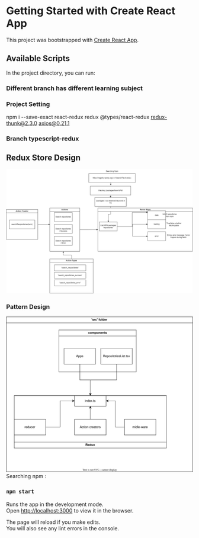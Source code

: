 # Getting Started with Create React App

This project was bootstrapped with [Create React App](https://github.com/facebook/create-react-app).

## Available Scripts

In the project directory, you can run:

### Different branch has different learning subject

### Project Setting 
npm i --save-exact react-redux redux @types/react-redux redux-thunk@2.3.0 axios@0.21.1

### Branch typescript-redux
## Redux Store Design

![react-redux flow](https://github.com/CamHaoHa/myLearning-react-typescript/blob/typeScript-redux/public/react-redux.drawio.png?raw=true)

### Pattern Design 
![pattern-design](https://github.com/CamHaoHa/myLearning-react-typescript/blob/typeScript-redux/public/patternDesign.svg?raw=true)
Searching npm : 
### `npm start`


Runs the app in the development mode.\
Open [http://localhost:3000](http://localhost:3000) to view it in the browser.

The page will reload if you make edits.\
You will also see any lint errors in the console.

